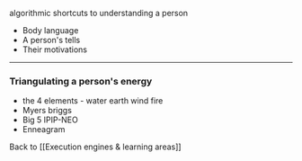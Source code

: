 algorithmic shortcuts to understanding a person 

- Body language
- A person's tells
- Their motivations

---
### Triangulating a person's energy

- the 4 elements - water earth wind fire
- Myers briggs
- Big 5 IPIP-NEO
- Enneagram




Back to [[Execution engines & learning areas]]